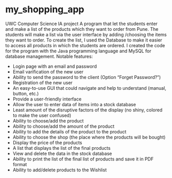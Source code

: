 # my_shopping_app
UWC Computer Science IA project
A program that let the students enter and make a list of the products which they want to order from Pune. The students will make a list via the user interface by adding /choosing the items they want to order. To create the list, I used the Database to make it easier to access all products in which the students are ordered. I created the code for the program with the Java programming language and MySQL for database management.
Notable features:
  - Login page with an email and password
  - Email varification of the new user
  - Ability to send the password to the client (Option “Forget Password?”)
  - Registration of the new user
  - An easy-to-use GUI that could navigate and help to understand (manual, button, etc.)
  - Provide a user-friendly interface
  - Allow the user to enter data of items into a stock database
  - Least amount of the disruptive factors of the display (no shiny, colored to make the user confused)
  - Ability to choose/add the product
  - Ability to choose/add the amount of the product
  - Ability to add the details of the product to the product
  - Ability to choose the shop (the place where the products will be bought)
  - Display the price of the products
  - A list that displays the list of the final products
  - View and delete the data in the stock database
  - Ability to print the list of the final list of products and save it in PDF format
  - Ability to add/delete products to the Wishlist
